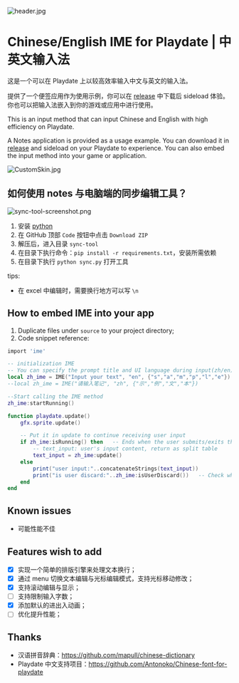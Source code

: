 ![header.jpg](https://github.com/Antonoko/playdate-chinese-IME/blob/main/__asset__/github_header.png?raw=true)

# Chinese/English IME for Playdate | 中英文输入法

这是一个可以在 Playdate 上以较高效率输入中文与英文的输入法。

提供了一个便签应用作为使用示例，你可以在 [release](https://github.com/Antonoko/playdate-chinese-IME/releases/tag/notes) 中下载后 sideload 体验。你也可以把输入法嵌入到你的游戏或应用中进行使用。

This is an input method that can input Chinese and English with high efficiency on Playdate.

A Notes application is provided as a usage example. You can download it in [release](https://github.com/Antonoko/playdate-chinese-IME/releases/tag/notes) and sideload on your Playdate to experience. You can also embed the input method into your game or application.

![CustomSkin.jpg](https://github.com/Antonoko/playdate-chinese-IME/blob/main/__asset__/CustomSkin.png?raw=true)

## 如何使用 notes 与电脑端的同步编辑工具？
![sync-tool-screenshot.png](https://github.com/Antonoko/playdate-chinese-IME/blob/main/__asset__/sync-tool-screenshot.png?raw=true)
1. 安装 [python](https://www.python.org/downloads/release/python-3119/)
2. 在 GitHub 顶部 `Code` 按钮中点击 `Download ZIP`
3. 解压后，进入目录 `sync-tool`
4. 在目录下执行命令：`pip install -r requirements.txt`，安装所需依赖
5. 在目录下执行 `python sync.py` 打开工具

tips:
- 在 excel 中编辑时，需要换行地方可以写 `\n`

## How to embed IME into your app
1. Duplicate files under `source` to your project directory;
2. Code snippet reference:
```lua
import 'ime'

-- initialization IME
-- You can specify the prompt title and UI language during input(zh/en)
local zh_ime = IME("Input your text", "en", {"s","a","m","p","l","e"})
--local zh_ime = IME("请输入笔记", "zh", {"示","例","文","本"})

--Start calling the IME method
zh_ime:startRunning()

function playdate.update()
    gfx.sprite.update()

    -- Put it in update to continue receiving user input
    if zh_ime:isRunning() then   -- Ends when the user submits/exits the input method
        -- text_input: user's input content, return as split table
        text_input = zh_ime:update()
    else
        print("user input:"..concatenateStrings(text_input))
        print("is user discard:"..zh_ime:isUserDiscard())   -- Check whether the user submitted the content normally or discarded it
    end
end
```

## Known issues
- 可能性能不佳

## Features wish to add
- [x] 实现一个简单的排版引擎来处理文本换行；
- [x] 通过 menu 切换文本编辑与光标编辑模式，支持光标移动修改；
- [x] 支持滚动编辑与显示；
- [ ] 支持限制输入字数；
- [x] 添加默认的进出入动画；
- [ ] 优化提升性能；

## Thanks

- 汉语拼音辞典：https://github.com/mapull/chinese-dictionary
- Playdate 中文支持项目：https://github.com/Antonoko/Chinese-font-for-playdate